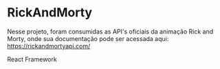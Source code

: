 # RickAndMorty

Nesse projeto, foram consumidas as API's oficiais da animação Rick and Morty, onde sua documentação pode ser acessada aqui: https://rickandmortyapi.com/

React Framework
